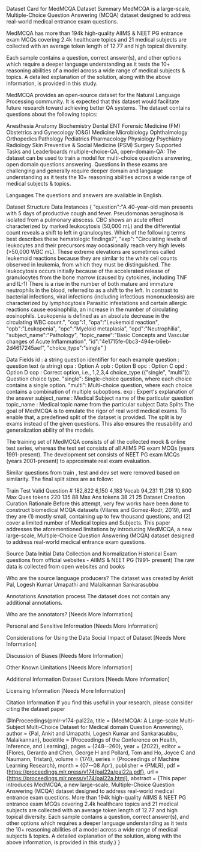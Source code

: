 Dataset Card for MedMCQA
Dataset Summary
MedMCQA is a large-scale, Multiple-Choice Question Answering (MCQA) dataset designed to address real-world medical entrance exam questions.

MedMCQA has more than 194k high-quality AIIMS & NEET PG entrance exam MCQs covering 2.4k healthcare topics and 21 medical subjects are collected with an average token length of 12.77 and high topical diversity.

Each sample contains a question, correct answer(s), and other options which require a deeper language understanding as it tests the 10+ reasoning abilities of a model across a wide range of medical subjects & topics. A detailed explanation of the solution, along with the above information, is provided in this study.

MedMCQA provides an open-source dataset for the Natural Language Processing community. It is expected that this dataset would facilitate future research toward achieving better QA systems. The dataset contains questions about the following topics:

Anesthesia
Anatomy
Biochemistry
Dental
ENT
Forensic Medicine (FM)
Obstetrics and Gynecology (O&G)
Medicine
Microbiology
Ophthalmology
Orthopedics
Pathology
Pediatrics
Pharmacology
Physiology
Psychiatry
Radiology
Skin
Preventive & Social Medicine (PSM)
Surgery
Supported Tasks and Leaderboards
multiple-choice-QA, open-domain-QA: The dataset can be used to train a model for multi-choice questions answering, open domain questions answering. Questions in these exams are challenging and generally require deeper domain and language understanding as it tests the 10+ reasoning abilities across a wide range of medical subjects & topics.

Languages
The questions and answers are available in English.

Dataset Structure
Data Instances
{
    "question":"A 40-year-old man presents with 5 days of productive cough and fever. Pseudomonas aeruginosa is isolated from a pulmonary abscess. CBC shows an acute effect characterized by marked leukocytosis (50,000 mL) and the differential count reveals a shift to left in granulocytes. Which of the following terms best describes these hematologic findings?",
    "exp": "Circulating levels of leukocytes and their precursors may occasionally reach very high levels (>50,000 WBC mL). These extreme elevations are sometimes called leukemoid reactions because they are similar to the white cell counts observed in leukemia, from which they must be distinguished. The leukocytosis occurs initially because of the accelerated release of granulocytes from the bone marrow (caused by cytokines, including TNF and IL-1) There is a rise in the number of both mature and immature neutrophils in the blood, referred to as a shift to the left. In contrast to bacterial infections, viral infections (including infectious mononucleosis) are characterized by lymphocytosis Parasitic infestations and certain allergic reactions cause eosinophilia, an increase in the number of circulating eosinophils. Leukopenia is defined as an absolute decrease in the circulating WBC count.",
    "cop":1,
    "opa":"Leukemoid reaction",
    "opb":"Leukopenia",
    "opc":"Myeloid metaplasia",
    "opd":"Neutrophilia",
    "subject_name":"Pathology",
    "topic_name":"Basic Concepts and Vascular changes of Acute Inflammation",
    "id":"4e1715fe-0bc3-494e-b6eb-2d4617245aef",
    "choice_type":"single"
}

Data Fields
id : a string question identifier for each example
question : question text (a string)
opa : Option A
opb : Option B
opc : Option C
opd : Option D
cop : Correct option, i.e., 1,2,3,4
choice_type ({"single", "multi"}): Question choice type.
"single": Single-choice question, where each choice contains a single option.
"multi": Multi-choice question, where each choice contains a combination of multiple suboptions.
exp : Expert's explanation of the answer
subject_name : Medical Subject name of the particular question
topic_name : Medical topic name from the particular subject
Data Splits
The goal of MedMCQA is to emulate the rigor of real word medical exams. To enable that, a predefined split of the dataset is provided. The split is by exams instead of the given questions. This also ensures the reusability and generalization ability of the models.

The training set of MedMCQA consists of all the collected mock & online test series, whereas the test set consists of all AIIMS PG exam MCQs (years 1991-present). The development set consists of NEET PG exam MCQs (years 2001-present) to approximate real exam evaluation.

Similar questions from train , test and dev set were removed based on similarity. The final split sizes are as follow:

Train	Test	Valid
Question #	182,822	6,150	4,183
Vocab	94,231	11,218	10,800
Max Ques tokens	220	135	88
Max Ans tokens	38	21	25
Dataset Creation
Curation Rationale
Before this attempt, very few works have been done to construct biomedical MCQA datasets (Vilares and Gomez-Rodr, 2019), and they are (1) mostly small, containing up to few thousand questions, and (2) cover a limited number of Medical topics and Subjects. This paper addresses the aforementioned limitations by introducing MedMCQA, a new large-scale, Multiple-Choice Question Answering (MCQA) dataset designed to address real-world medical entrance exam questions.

Source Data
Initial Data Collection and Normalization
Historical Exam questions from official websites - AIIMS & NEET PG (1991- present) The raw data is collected from open websites and books

Who are the source language producers?
The dataset was created by Ankit Pal, Logesh Kumar Umapathi and Malaikannan Sankarasubbu

Annotations
Annotation process
The dataset does not contain any additional annotations.

Who are the annotators?
[Needs More Information]

Personal and Sensitive Information
[Needs More Information]

Considerations for Using the Data
Social Impact of Dataset
[Needs More Information]

Discussion of Biases
[Needs More Information]

Other Known Limitations
[Needs More Information]

Additional Information
Dataset Curators
[Needs More Information]

Licensing Information
[Needs More Information]

Citation Information
If you find this useful in your research, please consider citing the dataset paper

@InProceedings{pmlr-v174-pal22a,
  title = 	 {MedMCQA: A Large-scale Multi-Subject Multi-Choice Dataset for Medical domain Question Answering},
  author =       {Pal, Ankit and Umapathi, Logesh Kumar and Sankarasubbu, Malaikannan},
  booktitle = 	 {Proceedings of the Conference on Health, Inference, and Learning},
  pages = 	 {248--260},
  year = 	 {2022},
  editor = 	 {Flores, Gerardo and Chen, George H and Pollard, Tom and Ho, Joyce C and Naumann, Tristan},
  volume = 	 {174},
  series = 	 {Proceedings of Machine Learning Research},
  month = 	 {07--08 Apr},
  publisher =    {PMLR},
  pdf = 	 {https://proceedings.mlr.press/v174/pal22a/pal22a.pdf},
  url = 	 {https://proceedings.mlr.press/v174/pal22a.html},
  abstract = 	 {This paper introduces MedMCQA, a new large-scale, Multiple-Choice Question Answering (MCQA) dataset designed to address real-world medical entrance exam questions. More than 194k high-quality AIIMS &amp; NEET PG entrance exam MCQs covering 2.4k healthcare topics and 21 medical subjects are collected with an average token length of 12.77 and high topical diversity. Each sample contains a question, correct answer(s), and other options which requires a deeper language understanding as it tests the 10+ reasoning abilities of a model across a wide range of medical subjects &amp; topics. A detailed explanation of the solution, along with the above information, is provided in this study.}
}